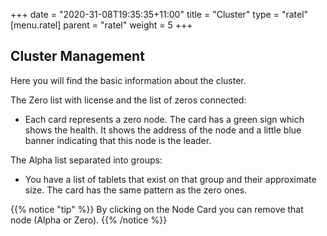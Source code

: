 +++
date = "2020-31-08T19:35:35+11:00"
title = "Cluster"
type = "ratel"
[menu.ratel]
    parent = "ratel"
    weight = 5
+++

## Cluster Management

Here you will find the basic information about the cluster.

The Zero list with license and the list of zeros connected:
- Each card represents a zero node. The card has a green sign which shows the health. It shows the address of the node and a little blue banner indicating that this node is the leader. 

The Alpha list separated into groups:
- You have a list of tablets that exist on that group and their approximate size. The card has the same pattern as the zero ones.

{{% notice "tip" %}}
By clicking on the Node Card you can remove that node (Alpha or Zero).
{{% /notice %}}

